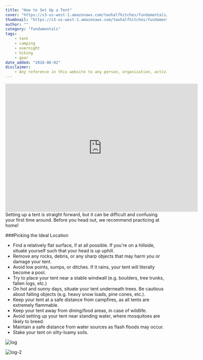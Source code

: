 ```yaml
---
title: "How to Set Up a Tent"
cover: "https://s3-us-west-1.amazonaws.com/twohalfhitches/fundamentals/tent-setup/Setting%2Bup%2Ba%2Btent%2BBanner.jpg"
thumbnail: "https://s3-us-west-1.amazonaws.com/twohalfhitches/fundamentals/tent-setup/Setting%2Bup%2Ba%2Btent%2BBanner.jpg"
author: ""
category: "fundamentals"
tags:
    - tent
    - camping
    - overnight
    - hiking
    - gear
date_added: "2018-06-02"
disclaimer:
    - Any reference in this website to any person, organization, activity, product, or service related to such person or organization, or any linkages from this web site to the web site of another party, do not constitute or imply the endorsement, recommendation, or favoring of Two Half-Hitches.
---
```


<iframe title="video" src="https://www.youtube.com/embed/UCzegdTxbXU" width="600" height="400" frameBorder="0" allowFullScreen></iframe>

<br>
Setting up a tent is straight forward, but it can be difficult and confusing your first time around. Before you head out, we recommend practicing at home!

###Picking the Ideal Location

- Find a relatively flat surface, if at all possible. If you're on a hillside, situate yourself such that your head is up uphill.
- Remove any rocks, debris, or any sharp objects that may harm you or damage your tent.
- Avoid low points, sumps, or ditches. If it rains, your tent will literally become a pool.
- Try to place your tent near a stable windwall (e.g. boulders, tree trunks, fallen logs, etc.)
- On hot and sunny days, situate your tent underneath trees. Be cautious about falling objects (e.g. heavy snow loads, pine cones, etc.).
- Keep your tent at a safe distance from campfires, as all tents are extremely flammable.
- Keep your tent away from dining/food areas, in case of wildlife.
- Avoid setting up your tent near standing water, where mosquitoes are likely to breed.
- Maintain a safe distance from water sources as flash floods may occur.
- Stake your tent on silty-loamy soils.

![log](https://s3-us-west-1.amazonaws.com/twohalfhitches/fundamentals/tent-setup/log.jpeg)

![log-2](https://s3-us-west-1.amazonaws.com/twohalfhitches/fundamentals/tent-setup/log-2.jpeg)
